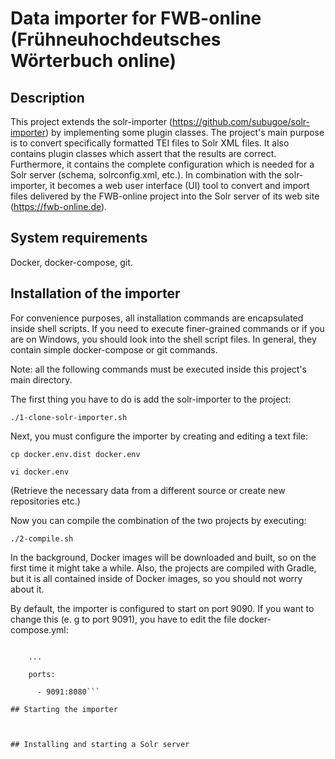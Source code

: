 # Data importer for FWB-online (Frühneuhochdeutsches Wörterbuch online)

## Description

This project extends the solr-importer (https://github.com/subugoe/solr-importer) by implementing some plugin classes. The project's main purpose is to convert specifically formatted TEI files to Solr XML files. It also contains plugin classes which assert that the results are correct. Furthermore, it contains the complete configuration which is needed for a Solr server (schema, solrconfig.xml, etc.). In combination with the solr-importer, it becomes a web user interface (UI) tool to convert and import files delivered by the FWB-online project into the Solr server of its web site (https://fwb-online.de).

## System requirements

Docker, docker-compose, git.

## Installation of the importer

For convenience purposes, all installation commands are encapsulated inside shell scripts. If you need to execute finer-grained commands or if you are on Windows, you should look into the shell script files. In general, they contain simple docker-compose or git commands.

Note: all the following commands must be executed inside this project's main directory.

The first thing you have to do is add the solr-importer to the project:

```./1-clone-solr-importer.sh```

Next, you must configure the importer by creating and editing a text file:

```cp docker.env.dist docker.env```

```vi docker.env```

(Retrieve the necessary data from a different source or create new repositories etc.)

Now you can compile the combination of the two projects by executing:

```./2-compile.sh```

In the background, Docker images will be downloaded and built, so on the first time it might take a while. Also, the projects are compiled with Gradle, but it is all contained inside of Docker images, so you should not worry about it.

By default, the importer is configured to start on port 9090. If you want to change this (e. g to port 9091), you have to edit the file docker-compose.yml:

```  importer:

    ...
    
    ports:
    
      - 9091:8080```

## Starting the importer



## Installing and starting a Solr server